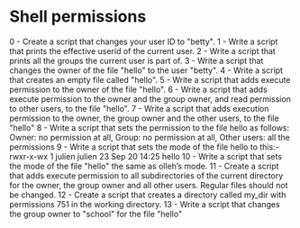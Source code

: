 # Shell permissions

0 - Create a script that changes your user ID to "betty".
1 - Write a script that prints the effective userid of the current user.
2 - Write a script that prints all the groups the current user is part of.
3 - Write a script that changes the owner of the file "hello" to the user "betty".
4 - Write a script that creates an empty file called "hello".
5 - Write a script that adds execute permission to the owner of the file "hello".
6 - Write a script that adds execute permission to the owner and the group owner, and read permission to other users, to the file "hello". 
7 - Write a script that adds execution permission to the owner, the group owner and the other users, to the file "hello"
8 - Write a script that sets the permission to the file hello as follows: Owner: no permission at all, Group: no permission at all, Other users: all the permissions
9 - Write a script that sets the mode of the file hello to this:-rwxr-x-wx 1 julien julien 23 Sep 20 14:25 hello
10 - Write a script that sets the mode of the file "hello" the same as olleh’s mode.
11 - Create a script that adds execute permission to all subdirectories of the current directory for the owner, the group owner and all other users. Regular files should not be changed.
12 - Create a script that creates a directory called my_dir with permissions 751 in the working directory.
13 - Write a script that changes the group owner to "school" for the file "hello"

